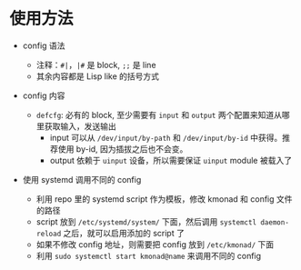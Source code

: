 # 使用方法

- config 语法
	- 注释：`#|`，`|#` 是 block, `;;` 是 line
	- 其余内容都是 Lisp like 的括号方式

- config 内容
	- `defcfg`: 必有的 block, 至少需要有 `input` 和 `output` 两个配置来知道从哪里获取输入，发送输出
		- input 可以从 `/dev/input/by-path` 和 `/dev/input/by-id` 中获得。推荐使用 by-id, 因为插拔之后也不会变。
		- output 依赖于 `uinput` 设备，所以需要保证 `uinput` module 被载入了

- 使用 systemd 调用不同的 config
	- 利用 repo 里的 systemd script 作为模板，修改 kmonad 和 config 文件的路径
	- script 放到 `/etc/systemd/system/` 下面，然后调用 `systemctl daemon-reload` 之后，就可以启用添加的 script 了
	- 如果不修改 config 地址，则需要把 config 放到 `/etc/kmonad/` 下面
	- 利用 `sudo systemctl start kmonad@name` 来调用不同的 config

